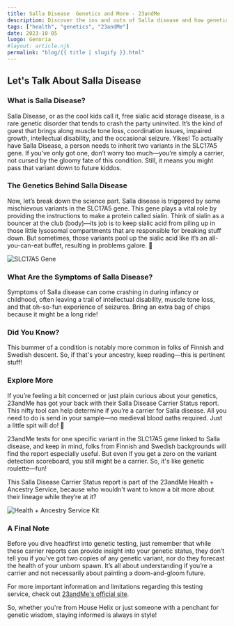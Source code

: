 ```yaml
---
title: Salla Disease  Genetics and More - 23andMe
description: Discover the ins and outs of Salla disease and how genetic testing can help.
tags: ["health", "genetics", "23andMe"]
date: 2023-10-05
luogo: Genoria
#layout: article.njk
permalink: "blog/{{ title | slugify }}.html"
---
```


## Let's Talk About Salla Disease

### What is Salla Disease?

Salla Disease, or as the cool kids call it, free sialic acid storage disease, is a rare genetic disorder that tends to crash the party uninvited. It’s the kind of guest that brings along muscle tone loss, coordination issues, impaired growth, intellectual disability, and the occasional seizure. Yikes! To actually have Salla Disease, a person needs to inherit two variants in the SLC17A5 gene. If you've only got one, don’t worry too much—you’re simply a carrier, not cursed by the gloomy fate of this condition. Still, it means you might pass that variant down to future kiddos.

### The Genetics Behind Salla Disease

Now, let’s break down the science part. Salla disease is triggered by some mischievous variants in the SLC17A5 gene. This gene plays a vital role by providing the instructions to make a protein called sialin. Think of sialin as a bouncer at the club (body)—its job is to keep sialic acid from piling up in those little lysosomal compartments that are responsible for breaking stuff down. But sometimes, those variants pool up the sialic acid like it’s an all-you-can-eat buffet, resulting in problems galore. 🥳

![SLC17A5 Gene](https://pub-prd-seohub-us-west-2.s3.us-west-2.amazonaws.com/wp-content/uploads/sites/2/2022/01/Screen-Shot-2022-01-24-at-2.11.59-PM-1024x596.png)

### What Are the Symptoms of Salla Disease?

Symptoms of Salla disease can come crashing in during infancy or childhood, often leaving a trail of intellectual disability, muscle tone loss, and that oh-so-fun experience of seizures. Bring an extra bag of chips because it might be a long ride!

### Did You Know?

This bummer of a condition is notably more common in folks of Finnish and Swedish descent. So, if that's your ancestry, keep reading—this is pertinent stuff!

### Explore More

If you’re feeling a bit concerned or just plain curious about your genetics, 23andMe has got your back with their Salla Disease Carrier Status report. This nifty tool can help determine if you’re a carrier for Salla disease. All you need to do is send in your sample—no medieval blood oaths required. Just a little spit will do! 🚀 

23andMe tests for one specific variant in the SLC17A5 gene linked to Salla disease, and keep in mind, folks from Finnish and Swedish backgrounds will find the report especially useful. But even if you get a zero on the variant detection scoreboard, you still might be a carrier. So, it's like genetic roulette—fun!

This Salla Disease Carrier Status report is part of the 23andMe Health + Ancestry Service, because who wouldn't want to know a bit more about their lineage while they’re at it?

![Health + Ancestry Service Kit](https://pub-prd-seohub-us-west-2.s3.us-west-2.amazonaws.com/wp-content/uploads/sites/2/2022/03/HA-Kit-Image-1.png)

### A Final Note

Before you dive headfirst into genetic testing, just remember that while these carrier reports can provide insight into your genetic status, they don’t tell you if you’ve got two copies of any genetic variant, nor do they forecast the health of your unborn spawn. It’s all about understanding if you’re a carrier and not necessarily about painting a doom-and-gloom future.

For more important information and limitations regarding this testing service, check out [23andMe's official site](https://www.23andme.com/test-info_).

So, whether you're from House Helix or just someone with a penchant for genetic wisdom, staying informed is always in style!